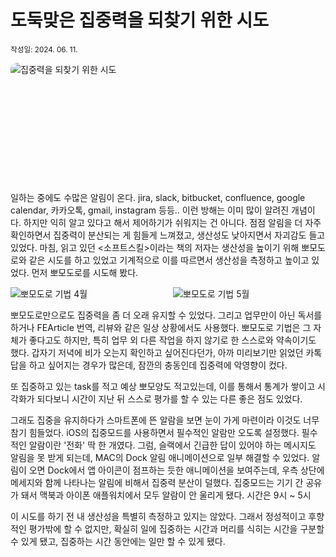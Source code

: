 # 도둑맞은 집중력을 되찾기 위한 시도

<small>작성일: 2024. 06. 11.</small>

![집중력을 되찾기 위한 시도](https://imgur.com/4AdpNdT.png)

<br />

일하는 중에도 수많은 알림이 온다. jira, slack, bitbucket, confluence, google calendar, 카카오톡, gmail, instagram 등등.. 이런 방해는 이미 많이 알려진 개념이다. 하지만 익히 알고 있다고 해서 제어하기가 쉬워지는 건 아니다. 점점 알림을 더 자주 확인하면서 집중력이 분산되는 게 힘들게 느껴졌고, 생산성도 낮아지면서 자괴감도 들고 있었다. 마침, 읽고 있던 <소프트스킬>이라는 책의 저자는 생산성을 높이기 위해 뽀모도로와 같은 시도를 하고 있었고 기계적으로 이를 따르면서 생산성을 측정하고 높이고 있었다. 먼저 뽀모도로를 시도해 봤다.

<div class="lg:grid-2">
<img src="https://imgur.com/aYf2wtr.png" alt="뽀모도로 기법 4월" />
<img src="https://imgur.com/nJf1ET3.png" alt="뽀모도로 기법 5월" />
</div>

뽀모도로만으로도 집중력을 좀 더 오래 유지할 수 있었다. 그리고 업무만이 아닌 독서를 하거나 FEArticle 번역, 리뷰와 같은 일상 상황에서도 사용했다. 뽀모도로 기법은 그 자체가 좋다고도 하지만, 특히 업무 외 다른 작업을 하지 않기로 한 스스로와 약속이기도 했다. 갑자기 저녁에 비가 오는지 확인하고 싶어진다던가, 아까 미리보기만 읽었던 카톡 답을 하고 싶어지는 경우가 많은데, 잠깐의 충동인데 집중력에 악영향이 컸다.

또 집중하고 있는 task를 적고 예상 뽀모양도 적고있는데, 이를 통해서 통계가 쌓이고 시각화가 되다보니 시간이 지난 뒤 스스로 평가를 할 수 있는 다른 좋은 점도 있었다.

그래도 집중을 유지하다가 스마트폰에 뜬 알람을 보면 눈이 가게 마련이라 이것도 너무 참기 힘들었다. iOS의 집중모드를 사용하면서 필수적인 알람만 오도록 설정했다. 필수적인 알람이란 '전화' 딱 한 개였다. 그럼, 슬랙에서 긴급한 답이 있어야 하는 메시지도 알림을 못 받게 되는데, MAC의 Dock 알림 애니메이션으로 일부 해결할 수 있었다. 알림이 오면 Dock에서 앱 아이콘이 점프하는 듯한 애니메이션을 보여주는데, 우측 상단에 메세지와 함께 나타나는 알림에 비해서 집중력 분산이 덜했다. 집중모드는 기기 간 공유가 돼서 맥북과 아이폰 애플워치에서 모두 알람이 안 울리게 됐다. 시간은 9시 ~ 5시

이 시도를 하기 전 내 생산성을 특별히 측정하고 있지는 않았다. 그래서 정성적이고 후향적인 평가밖에 할 수 없지만, 확실히 일에 집중하는 시간과 머리를 식히는 시간을 구분할 수 있게 됐고, 집중하는 시간 동안에는 일만 할 수 있게 됐다.

<style scoped lang="scss">
img[alt="집중력을 되찾기 위한 시도"] {
  border-radius: 10px;
  aspect-ratio: 16/5;
  min-height: 160px;
  margin: 0 auto;
  object-fit: cover;
}

.lg\:grid-2 {
  display: grid;
  grid-template-columns: repeat(2, 1fr);
  gap: 1rem;
}
</style>